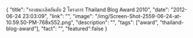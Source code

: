 {
  "title": "รองชนะเลิศอันดับ 2 โครงการ Thailand Blog Award 2010",
  "date": "2012-06-24 23:03:09",
  "link": "",
  "image": "/img/Screen-Shot-2559-06-24-at-10.59.50-PM-768x552.png",
  "description": "",
  "tags": ["award", "thailand-blog-award"],
  "fact": "",
  "featured":false
}
